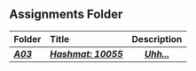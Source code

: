 ##  Assignments Folder

| Folder | Title | Description |
|:------|:------|:------:|
| ***<a href = "https://github.com/WhitKeaton/4883-PT-Whitaker/tree/main/Assignments/A03">A03</a>*** | ***<a href = "https://github.com/WhitKeaton/4883-PT-Whitaker/tree/main/Assignments/A03">Hashmat: 10055</a>*** | ***<a href = "https://github.com/WhitKeaton/4883-PT-Whitaker/tree/main/Assignments/A03">Uhh...</a>***|
 
